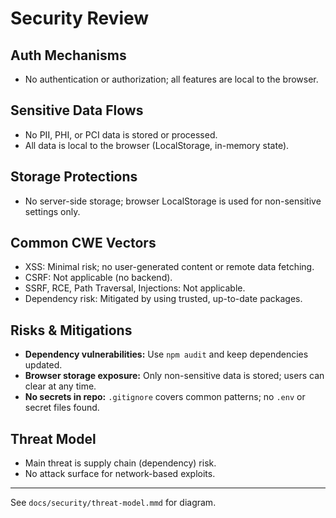 # Security Review

## Auth Mechanisms

- No authentication or authorization; all features are local to the browser.

## Sensitive Data Flows

- No PII, PHI, or PCI data is stored or processed.
- All data is local to the browser (LocalStorage, in-memory state).

## Storage Protections

- No server-side storage; browser LocalStorage is used for non-sensitive settings only.

## Common CWE Vectors

- XSS: Minimal risk; no user-generated content or remote data fetching.
- CSRF: Not applicable (no backend).
- SSRF, RCE, Path Traversal, Injections: Not applicable.
- Dependency risk: Mitigated by using trusted, up-to-date packages.

## Risks & Mitigations

- **Dependency vulnerabilities:** Use `npm audit` and keep dependencies updated.
- **Browser storage exposure:** Only non-sensitive data is stored; users can clear at any time.
- **No secrets in repo:** `.gitignore` covers common patterns; no `.env` or secret files found.

## Threat Model

- Main threat is supply chain (dependency) risk.
- No attack surface for network-based exploits.

---

See `docs/security/threat-model.mmd` for diagram.
